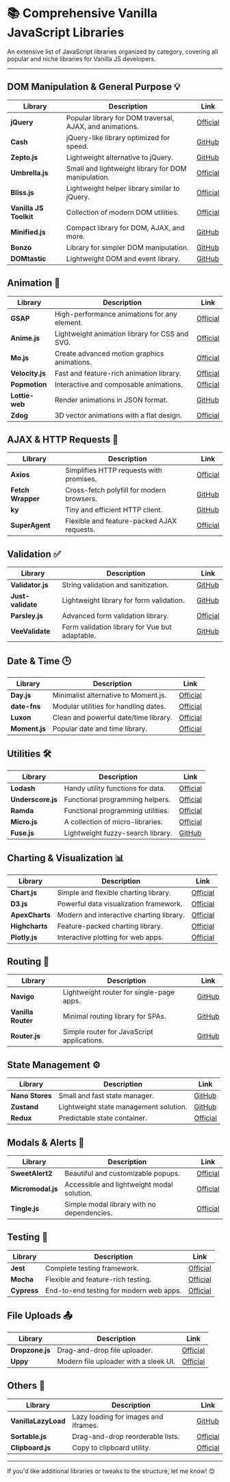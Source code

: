 # 📚 Comprehensive Vanilla JavaScript Libraries

An extensive list of JavaScript libraries organized by category, covering all popular and niche libraries for Vanilla JS developers.  

---

## **DOM Manipulation & General Purpose** 💡

| **Library**                                                   | **Description**                             | **Link**                                    |
|---------------------------------------------------------------|---------------------------------------------|--------------------------------------------|
| **jQuery**                                                    | Popular library for DOM traversal, AJAX, and animations. | [Official](https://jquery.com/)            |
| **Cash**                                                      | jQuery-like library optimized for speed.    | [GitHub](https://github.com/kenwheeler/cash) |
| **Zepto.js**                                                  | Lightweight alternative to jQuery.          | [GitHub](https://github.com/madrobby/zepto) |
| **Umbrella.js**                                               | Small and lightweight library for DOM manipulation. | [Official](https://umbrellajs.com/)        |
| **Bliss.js**                                                  | Lightweight helper library similar to jQuery. | [Official](https://blissfuljs.com/)        |
| **Vanilla JS Toolkit**                                        | Collection of modern DOM utilities.         | [Official](https://vanillajstoolkit.com/)  |
| **Minified.js**                                               | Compact library for DOM, AJAX, and more.    | [GitHub](https://github.com/timjansen/minified.js) |
| **Bonzo**                                                     | Library for simpler DOM manipulation.       | [GitHub](https://github.com/ded/bonzo)     |
| **DOMtastic**                                                 | Lightweight DOM and event library.          | [GitHub](https://github.com/webpro/DOMtastic) |



## **Animation** 🎥

| **Library**                                                   | **Description**                              | **Link**                                    |
|---------------------------------------------------------------|----------------------------------------------|--------------------------------------------|
| **GSAP**                                                      | High-performance animations for any element. | [Official](https://greensock.com/gsap/)    |
| **Anime.js**                                                  | Lightweight animation library for CSS and SVG.| [Official](https://animejs.com/)           |
| **Mo.js**                                                     | Create advanced motion graphics animations.  | [Official](https://mojs.github.io/)        |
| **Velocity.js**                                               | Fast and feature-rich animation library.     | [Official](http://velocityjs.org/)         |
| **Popmotion**                                                 | Interactive and composable animations.       | [Official](https://popmotion.io/)          |
| **Lottie-web**                                                | Render animations in JSON format.            | [GitHub](https://github.com/airbnb/lottie-web) |
| **Zdog**                                                      | 3D vector animations with a flat design.     | [Official](https://zzz.dog/)               |



## **AJAX & HTTP Requests** 📡

| **Library**                                                   | **Description**                              | **Link**                                    |
|---------------------------------------------------------------|----------------------------------------------|--------------------------------------------|
| **Axios**                                                     | Simplifies HTTP requests with promises.      | [Official](https://axios-http.com/)        |
| **Fetch Wrapper**                                             | Cross-fetch polyfill for modern browsers.    | [GitHub](https://github.com/lquixada/cross-fetch) |
| **ky**                                                        | Tiny and efficient HTTP client.             | [GitHub](https://github.com/sindresorhus/ky) |
| **SuperAgent**                                                | Flexible and feature-packed AJAX requests.   | [Official](https://visionmedia.github.io/superagent/) |



## **Validation** ✅

| **Library**                                                   | **Description**                             | **Link**                                    |
|---------------------------------------------------------------|---------------------------------------------|--------------------------------------------|
| **Validator.js**                                              | String validation and sanitization.         | [GitHub](https://github.com/validatorjs/validator.js) |
| **Just-validate**                                             | Lightweight library for form validation.    | [GitHub](https://github.com/horprogs/just-validate)  |
| **Parsley.js**                                                | Advanced form validation library.           | [Official](https://parsleyjs.org/)         |
| **VeeValidate**                                               | Form validation library for Vue but adaptable. | [GitHub](https://github.com/logaretm/vee-validate) |



## **Date & Time** 🕒

| **Library**                                                   | **Description**                             | **Link**                                    |
|---------------------------------------------------------------|---------------------------------------------|--------------------------------------------|
| **Day.js**                                                    | Minimalist alternative to Moment.js.        | [Official](https://day.js.org/)            |
| **date-fns**                                                  | Modular utilities for handling dates.       | [Official](https://date-fns.org/)          |
| **Luxon**                                                     | Clean and powerful date/time library.       | [Official](https://moment.github.io/luxon/) |
| **Moment.js**                                                 | Popular date and time library.              | [Official](https://momentjs.com/)          |



## **Utilities** 🛠️

| **Library**                                                   | **Description**                             | **Link**                                    |
|---------------------------------------------------------------|---------------------------------------------|--------------------------------------------|
| **Lodash**                                                    | Handy utility functions for data.           | [Official](https://lodash.com/)            |
| **Underscore.js**                                             | Functional programming helpers.             | [Official](https://underscorejs.org/)      |
| **Ramda**                                                     | Functional programming utilities.           | [Official](https://ramdajs.com/)           |
| **Micro.js**                                                  | A collection of micro-libraries.            | [Official](https://microjs.com/)           |
| **Fuse.js**                                                   | Lightweight fuzzy-search library.           | [GitHub](https://github.com/krisk/fuse)    |



## **Charting & Visualization** 📊

| **Library**                                                   | **Description**                             | **Link**                                    |
|---------------------------------------------------------------|---------------------------------------------|--------------------------------------------|
| **Chart.js**                                                  | Simple and flexible charting library.       | [Official](https://www.chartjs.org/)       |
| **D3.js**                                                     | Powerful data visualization framework.      | [Official](https://d3js.org/)             |
| **ApexCharts**                                                | Modern and interactive charting library.    | [Official](https://apexcharts.com/)        |
| **Highcharts**                                                | Feature-packed charting library.            | [Official](https://www.highcharts.com/)    |
| **Plotly.js**                                                 | Interactive plotting for web apps.          | [Official](https://plotly.com/javascript/) |



## **Routing** 🧭

| **Library**                                                   | **Description**                             | **Link**                                    |
|---------------------------------------------------------------|---------------------------------------------|--------------------------------------------|
| **Navigo**                                                    | Lightweight router for single-page apps.    | [GitHub](https://github.com/krasimir/navigo) |
| **Vanilla Router**                                            | Minimal routing library for SPAs.           | [GitHub](https://github.com/manuelbieh/Vanilla-Router) |
| **Router.js**                                                 | Simple router for JavaScript applications.  | [GitHub](https://github.com/crissdev/routerjs) |



## **State Management** ⚙️

| **Library**                                                   | **Description**                             | **Link**                                    |
|---------------------------------------------------------------|---------------------------------------------|--------------------------------------------|
| **Nano Stores**                                               | Small and fast state manager.               | [GitHub](https://github.com/nanostores/nanostores) |
| **Zustand**                                                   | Lightweight state management solution.      | [GitHub](https://github.com/pmndrs/zustand) |
| **Redux**                                                     | Predictable state container.                | [Official](https://redux.js.org/)          |



## **Modals & Alerts** 🎉

| **Library**                                                   | **Description**                             | **Link**                                    |
|---------------------------------------------------------------|---------------------------------------------|--------------------------------------------|
| **SweetAlert2**                                               | Beautiful and customizable popups.          | [Official](https://sweetalert2.github.io/) |
| **Micromodal.js**                                             | Accessible and lightweight modal solution.  | [Official](https://micromodal.vercel.app/) |
| **Tingle.js**                                                 | Simple modal library with no dependencies.  | [Official](https://tingle.robinparisi.com/) |



## **Testing** 🧪

| **Library**                                                   | **Description**                             | **Link**                                    |
|---------------------------------------------------------------|---------------------------------------------|--------------------------------------------|
| **Jest**                                                      | Complete testing framework.                 | [Official](https://jestjs.io/)             |
| **Mocha**                                                     | Flexible and feature-rich testing.          | [Official](https://mochajs.org/)           |
| **Cypress**                                                   | End-to-end testing for modern web apps.     | [Official](https://www.cypress.io/)        |



## **File Uploads** 📤

| **Library**                                                   | **Description**                             | **Link**                                    |
|---------------------------------------------------------------|---------------------------------------------|--------------------------------------------|
| **Dropzone.js**                                               | Drag-and-drop file uploader.                | [Official](https://www.dropzonejs.com/)    |
| **Uppy**                                                      | Modern file uploader with a sleek UI.       | [Official](https://uppy.io/)              |



## **Others** 🌟

| **Library**                                                   | **Description**                             | **Link**                                    |
|---------------------------------------------------------------|---------------------------------------------|--------------------------------------------|
| **VanillaLazyLoad**                                           | Lazy loading for images and iframes.        | [GitHub](https://github.com/verlok/vanilla-lazyload) |
| **Sortable.js**                                               | Drag-and-drop reorderable lists.            | [Official](https://sortablejs.github.io/Sortable/) |
| **Clipboard.js**                                              | Copy to clipboard utility.                  | [Official](https://clipboardjs.com/)       |

---

If you'd like additional libraries or tweaks to the structure, let me know! 😊

